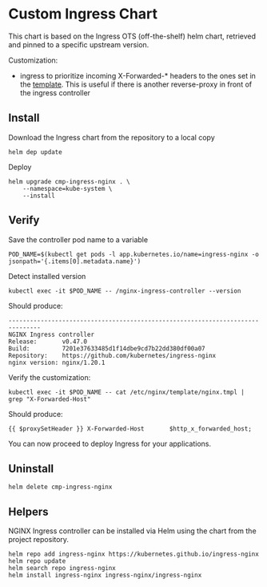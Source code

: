 # Custom Ingress Chart

This chart is based on the Ingress OTS (off-the-shelf) helm chart, retrieved and pinned to a specific upstream version.

Customization:
- ingress to prioritize incoming X-Forwarded-* headers to the ones set in the [template](https://raw.githubusercontent.com/kubernetes/ingress-nginx/helm-chart-3.34.0/rootfs/etc/nginx/template/nginx.tmpl). This is useful if there is another reverse-proxy in front of the ingress controller 

## Install

Download the Ingress chart from the repository to a local copy

    helm dep update

Deploy

    helm upgrade cmp-ingress-nginx . \
        --namespace=kube-system \
        --install

## Verify

Save the controller pod name to a variable

    POD_NAME=$(kubectl get pods -l app.kubernetes.io/name=ingress-nginx -o jsonpath='{.items[0].metadata.name}')

Detect installed version    

    kubectl exec -it $POD_NAME -- /nginx-ingress-controller --version

Should produce:

    -------------------------------------------------------------------------------
    NGINX Ingress controller
    Release:       v0.47.0
    Build:         7201e37633485d1f14dbe9cd7b22dd380df00a07
    Repository:    https://github.com/kubernetes/ingress-nginx
    nginx version: nginx/1.20.1

Verify the customization:

    kubectl exec -it $POD_NAME -- cat /etc/nginx/template/nginx.tmpl | grep "X-Forwarded-Host"

Should produce:

    {{ $proxySetHeader }} X-Forwarded-Host       $http_x_forwarded_host;

You can now proceed to deploy Ingress for your applications.

## Uninstall

    helm delete cmp-ingress-nginx

## Helpers

NGINX Ingress controller can be installed via Helm using the chart from the project repository.

    helm repo add ingress-nginx https://kubernetes.github.io/ingress-nginx
    helm repo update
    helm search repo ingress-nginx
    helm install ingress-nginx ingress-nginx/ingress-nginx

